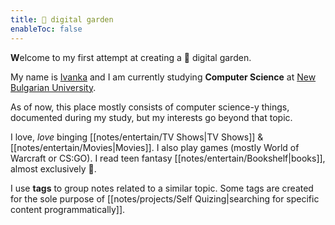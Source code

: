 ```yaml
---
title: 🌱 digital garden
enableToc: false
---
```

**W**elcome to my first attempt at creating a 🌱 digital garden. 

My name is [Ivanka](https://itodorova.dev) and I am currently studying **Computer Science** at [New Bulgarian University](https://nbu.bg/).

As of now, this place mostly consists of computer science-y things, documented during my study, but my interests go beyond that topic. 

I love, *love* binging [[notes/entertain/TV Shows|TV Shows]] & [[notes/entertain/Movies|Movies]]. I also play games (mostly World of Warcraft or CS:GO). I read teen fantasy [[notes/entertain/Bookshelf|books]], almost exclusively 🙈.

I use **tags** to group notes related to a similar topic. Some tags are created for the sole purpose of [[notes/projects/Self Quizing|searching for specific content programmatically]].